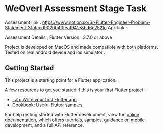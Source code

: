 # WeOverI Assessment Stage Task 

Assessment link : https://www.notion.so/Sr-Flutter-Engineer-Problem-Statement-31afccd9020b43feaf941e8bd6c2521e
Apk link : 

Assessment Details ;
Flutter Version : 3.7.0 or above
 
Project is developed on MacOS and made compatible with both platforms.
Tested on real android device and ios simulator . 





## Getting Started

This project is a starting point for a Flutter application.

A few resources to get you started if this is your first Flutter project:

- [Lab: Write your first Flutter app](https://docs.flutter.dev/get-started/codelab)
- [Cookbook: Useful Flutter samples](https://docs.flutter.dev/cookbook)

For help getting started with Flutter development, view the
[online documentation](https://docs.flutter.dev/), which offers tutorials,
samples, guidance on mobile development, and a full API reference.
